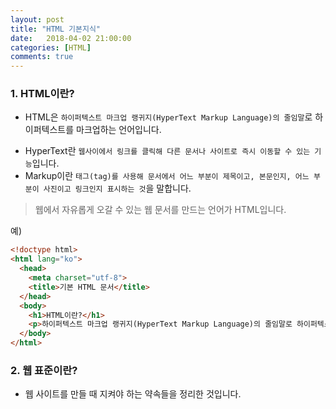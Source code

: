 ```yaml
---
layout: post
title: "HTML 기본지식"
date:   2018-04-02 21:00:00
categories: [HTML]
comments: true
---
```


### 1. HTML이란?  
- HTML은 `하이퍼텍스트 마크업 랭귀지(HyperText Markup Language)의 줄임말`로 하이퍼텍스트를 마크업하는 언어입니다.  
<!--more-->  
- HyperText란 `웹사이에서 링크를 클릭해 다른 문서나 사이트로 즉시 이동할 수 있는 기능`입니다.  
- Markup이란 `태그(tag)를 사용해 문서에서 어느 부분이 제목이고, 본문인지, 어느 부분이 사진이고 링크인지 표시하는 것`을 말합니다.
> 웹에서 자유롭게 오갈 수 있는 웹 문서를 만드는 언어가 HTML입니다.  

예)  

```html
<!doctype html>
<html lang="ko">  
  <head>
    <meta charset="utf-8">  
    <title>기본 HTML 문서</title>
  </head>
  <body>
    <h1>HTML이란?</h1>
    <p>하이퍼텍스트 마크업 랭귀지(HyperText Markup Language)의 줄임말로 하이퍼텍스트를 마크업하는 언어입니다</p>
  </body>
</html>
```  

### 2. 웹 표준이란?  
- 웹 사이트를 만들 때 지켜야 하는 약속들을 정리한 것입니다.  
